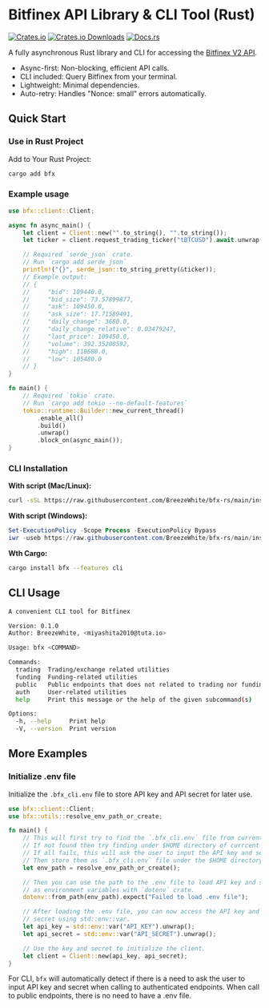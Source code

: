 # Bitfinex API Library & CLI Tool (Rust)

[![Crates.io](https://img.shields.io/crates/v/bfx.svg)](https://crates.io/crates/bfx)
[![Crates.io Downloads](https://img.shields.io/crates/d/bfx.svg)](https://crates.io/crates/bfx)
[![Docs.rs](https://docs.rs/bfx/badge.svg)](https://docs.rs/bfx)

A fully asynchronous Rust library and CLI for accessing the [Bitfinex V2 API](https://docs.bitfinex.com/reference).

- Async-first: Non-blocking, efficient API calls.
- CLI included: Query Bitfinex from your terminal.
- Lightweight: Minimal dependencies.
- Auto-retry: Handles "Nonce: small" errors automatically.

## Quick Start

### Use in Rust Project
Add to Your Rust Project:
```bash
cargo add bfx
```

### Example usage
```rust
use bfx::client::Client;

async fn async_main() {
    let client = Client::new("".to_string(), "".to_string());
    let ticker = client.request_trading_ticker("tBTCUSD").await.unwrap();

    // Required `serde_json` crate.
    // Run `cargo add serde_json`
    println!("{}", serde_json::to_string_pretty(&ticker));
    // Example output:
    // {
    //     "bid": 109440.0,
    //     "bid_size": 73.57899877,
    //     "ask": 109450.0,
    //     "ask_size": 17.71589491,
    //     "daily_change": 3680.0,
    //     "daily_change_relative": 0.03479247,
    //     "last_price": 109450.0,
    //     "volume": 392.35200592,
    //     "high": 110680.0,
    //     "low": 105480.0
    // }
}

fn main() {
    // Required `tokio` crate.
    // Run `cargo add tokio --no-default-features`
    tokio::runtime::Builder::new_current_thread()
        .enable_all()
        .build()
        .unwrap()
        .block_on(async_main());
}
```

### CLI Installation

**With script (Mac/Linux):**
```bash
curl -sSL https://raw.githubusercontent.com/BreezeWhite/bfx-rs/main/install.sh | bash
```

**With script (Windows):**
```ps1
Set-ExecutionPolicy -Scope Process -ExecutionPolicy Bypass
iwr -useb https://raw.githubusercontent.com/BreezeWhite/bfx-rs/main/install_win.ps1 | iex
```

**Wth Cargo:**

```bash
cargo install bfx --features cli
```

## CLI Usage

```bash
A convenient CLI tool for Bitfinex

Version: 0.1.0
Author: BreezeWhite, <miyashita2010@tuta.io>

Usage: bfx <COMMAND>

Commands:
  trading  Trading/exchange related utilities
  funding  Funding-related utilities
  public   Public endpoints that does not related to trading nor funding
  auth     User-related utilities
  help     Print this message or the help of the given subcommand(s)

Options:
  -h, --help     Print help
  -V, --version  Print version
```

## More Examples

### Initialize .env file

Initialize the `.bfx_cli.env` file to store API key and API secret for later use.

```rust
use bfx::client::Client;
use bfx::utils::resolve_env_path_or_create;

fn main() {
    // This will first try to find the `.bfx_cli.env` file from current directory.
    // If not found then try finding under $HOME directory of currcent user.
    // If all fails, this will ask the user to input the API key and secret,
    // Then store them as `.bfx_cli.env` file under the $HOME directory.
    let env_path = resolve_env_path_or_create();

    // Then you can use the path to the .env file to load API key and secret
    // as environment variables with `dotenv` crate.
    dotenv::from_path(env_path).expect("Failed to load .env file");

    // After loading the .env file, you can now access the API key and
    // secret using std::env::var.
    let api_key = std::env::var("API_KEY").unwrap();
    let api_secret = std::env::var("API_SECRET").unwrap();

    // Use the key and secret to initialize the client.
    let client = Client::new(api_key, api_secret);
}
```

For CLI, `bfx` will automatically detect if there is a need to ask the
user to input API key and secret when calling to authenticated endpoints.
When call to public endpoints, there is no need to have a .env file.
